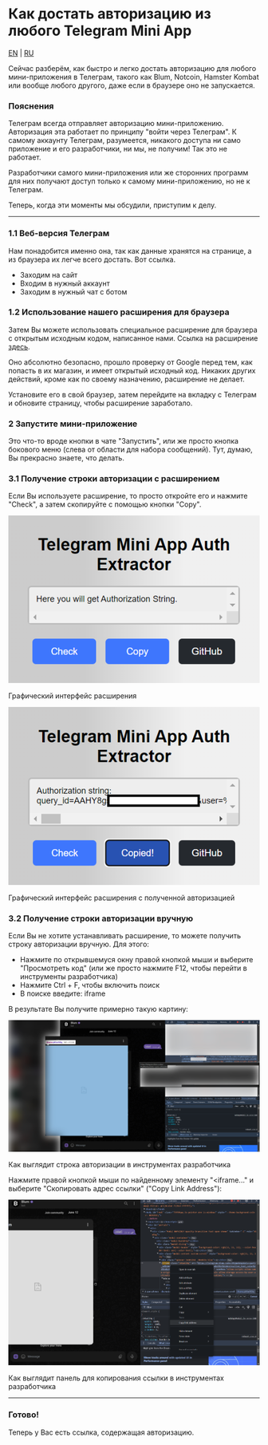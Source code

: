 # Как достать авторизацию из любого Telegram Mini App
[EN](../en/getInitData.md) | [RU](getInitData.md)

Сейчас разберём, как быстро и легко достать авторизацию для любого мини-приложения в Телеграм, такого как Blum, Notcoin, Hamster Kombat или вообще любого другого, даже если в браузере оно не запускается.

### Пояснения
Телеграм всегда отправляет авторизацию мини-приложению. Авторизация эта работает по принципу "войти через Телеграм". К самому аккаунту Телеграм, разумеется, никакого доступа ни само приложение и его разработчики, ни мы, не получим! Так это не работает.

Разработчики самого мини-приложения или же сторонних программ для них получают доступ только к самому мини-приложению, но не к Телеграм.

Теперь, когда эти моменты мы обсудили, приступим к делу.

---

###  1.1 Веб-версия Телеграм
Нам понадобится именно она, так как данные хранятся на странице, а из браузера их легче всего достать. Вот ссылка.

- Заходим на сайт
- Входим в нужный аккаунт
- Заходим в нужный чат с ботом

### 1.2 Использование нашего расширения для браузера
Затем Вы можете использовать специальное расширение для браузера с открытым исходным кодом, написанное нами. Ссылка на расширение [здесь](https://chromewebstore.google.com/detail/telegram-mini-app-auth-ex/fjmkmlebpiodjmkpbpblflpgkmojigpm).

Оно абсолютно безопасно, прошло проверку от Google перед тем, как попасть в их магазин, и имеет открытый исходный код. Никаких других действий, кроме как по своему назначению, расширение не делает.

Установите его в свой браузер, затем перейдите на вкладку с Телеграм и обновите страницу, чтобы расширение заработало.

### 2 Запустите мини-приложение
Это что-то вроде кнопки в чате "Запустить", или же просто кнопка бокового меню (слева от области для набора сообщений). Тут, думаю, Вы прекрасно знаете, что делать.

### 3.1 Получение строки авторизации с расширением
Если Вы используете расширение, то просто откройте его и нажмите "Check", а затем скопируйте с помощью кнопки "Copy".

![Графический интерфейс расширения](../assets/getInitData1.png)

Графический интерфейс расширения

![Графический интерфейс расширения с полученной авторизацией](../assets/getInitData2.png)

Графический интерфейс расширения с полученной авторизацией

### 3.2 Получение строки авторизации вручную
Если Вы не хотите устанавливать расширение, то можете получить строку авторизации вручную. Для этого:

- Нажмите по открывшемуся окну правой кнопкой мыши и выберите "Просмотреть код" (или же просто нажмите F12, чтобы перейти в инструменты разработчика)
- Нажмите Ctrl + F, чтобы включить поиск
- В поиске введите: iframe

В результате Вы получите примерно такую картину:

![Как выглядит строка авторизации в инструментах разработчика](../assets/getInitData3.png)

Как выглядит строка авторизации в инструментах разработчика

Нажмите правой кнопкой мыши по найденному элементу "<iframe..." и выберите "Скопировать адрес ссылки" ("Copy Link Address"):

![Как выглядит строка авторизации в инструментах разработчика](../assets/getInitData4.png)

Как выглядит панель для копирования ссылки в инструментах разработчика

---

### Готово!
Теперь у Вас есть ссылка, содержащая авторизацию.